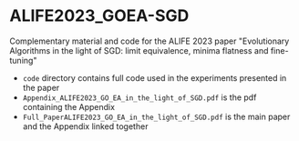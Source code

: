 # ALIFE2023_GOEA-SGD
Complementary material and code for the ALIFE 2023 paper "Evolutionary Algorithms in the light of SGD: limit equivalence, minima flatness and fine-tuning"

- `code` directory contains full code used in the experiments presented  in the paper
- `Appendix_ALIFE2023_GO_EA_in_the_light_of_SGD.pdf` is the pdf containing the Appendix 
- `Full_PaperALIFE2023_GO_EA_in_the_light_of_SGD.pdf` is the main paper and the Appendix linked together
